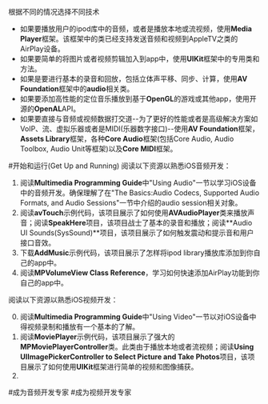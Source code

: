 根据不同的情况选择不同技术
- 如果要播放用户的ipod库中的音频，或者是播放本地或流视频，使用**Media Player**框架。该框架中的类已经支持发送音频和视频到AppleTV之类的AirPlay设备。
- 如果要简单的将图片或者视频剪辑加入到app中，使用**UIKit**框架中的专用类和方法。
- 如果是要进行基本的录音和回放，包括立体声平移、同步、计算，使用**AV Foundation**框架中的**audio**相关类。
- 如果要添加高性能的定位音乐播放到基于**OpenGL**的游戏或其他app，使用开源的**OpenAL**API。
- 如果要直接与音频或视频数据打交道--为了更好的性能或者是高级解决方案如VoIP、流、虚拟乐器或者是MIDI(乐器数字接口)--使用**AV Foundation**框架，**Assets Library**框架，各种**Core Audio**框架(包括Core Audio, Audio Toolbox, Audio Unit等框架)以及**Core MIDI**框架。

#开始和运行(Get Up and Running)
阅读以下资源以熟悉iOS音频开发：

1. 阅读**Multimedia Programming Guide**中"Using Audio"一节以学习iOS设备中的音频开发。确保理解了在"The Basics:Audio Codecs, Supported Audio Formats, and Audio Sessions"一节中介绍的audio session相关对象。
2. 阅读**avTouch**示例代码，该项目展示了如何使用**AVAudioPlayer**类来播放声音；阅读**SpeakHere**项目，该项目战士了基本的录音和播放；阅读**Audio UI Sounds(SysSound)**项目，该项目展示了如何触发震动和提示音和用户接口音效。
3. 下载**AddMusic**示例代码，该项目展示了怎样将ipod library播放库添加到你自己的app中。
4. 阅读**MPVolumeView Class Reference**，学习如何快速添加AirPlay功能到你自己的app中。

阅读以下资源以熟悉iOS视频开发：

0. 阅读**Multimedia Programming Guide**中"Using Video"一节以对iOS设备中得视频录制和播放有一个基本的了解。
1. 阅读**MoviePlayer**示例代码，该项目展示了强大的**MPMoviePlayerController**类。此类由于播放本地或者流视频；阅读**Using UIImagePickerController to Select Picture and Take Photos**项目，该项目展示了如何使用**UIKit**框架进行简单的视频和图像捕获。
2. 




#成为音频开发专家
#成为视频开发专家

